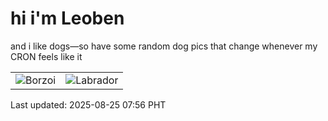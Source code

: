 # hi i'm Leoben

and i like dogs—so have some random dog pics that change whenever my CRON feels like it

|  |  |
|--------|----------|
| ![Borzoi](https://random-dog-vercel.vercel.app/api/random-borzoi?v=1756079761) | ![Labrador](https://random-dog-vercel.vercel.app/api/random-labrador?v=1756079761) |

Last updated: 2025-08-25 07:56 PHT
